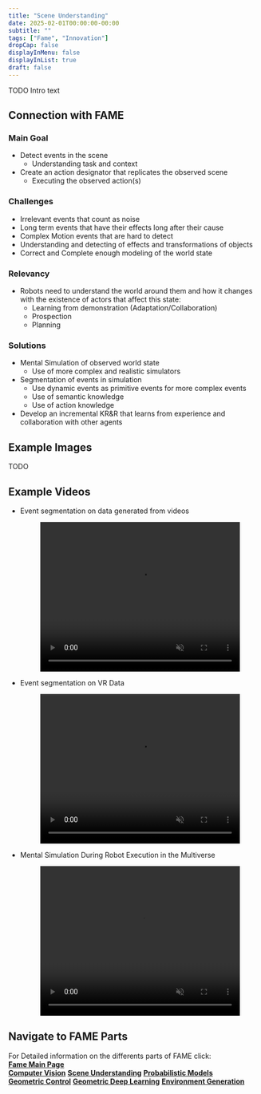 ```yaml
---
title: "Scene Understanding"
date: 2025-02-01T00:00:00-00:00
subtitle: ""
tags: ["Fame", "Innovation"]
dropCap: false
displayInMenu: false
displayInList: true
draft: false
---
```


TODO Intro text

## Connection with FAME

### Main Goal

- Detect events in the scene
  - Understanding task and context
- Create an action designator that replicates the observed scene 
  - Executing the observed action(s)


### Challenges

- Irrelevant events that count as noise
- Long term events that have their effects long after their cause
- Complex Motion events that are hard to detect
- Understanding and detecting of effects and transformations of objects
- Correct and Complete enough modeling of the world state


### Relevancy

- Robots need to understand the world around them and how it changes with the existence of actors that affect this state:
  - Learning from demonstration (Adaptation/Collaboration)
  - Prospection
  - Planning


### Solutions

- Mental Simulation of observed world state
  - Use of more complex and realistic simulators
- Segmentation of events in simulation
  - Use dynamic events as primitive events for more complex events
  - Use of semantic knowledge
  - Use of action knowledge
- Develop an incremental KR&R that learns from experience and collaboration with other agents


## Example Images

TODO


## Example Videos

- Event segmentation on data generated from videos
  <figure class="video_container">
    <video width="100%" height="300" muted controls>
      <source src="picking_placing_3-2025.mp4" type="video/mp4">
      Your browser does not support the video tag.
    </video>
  </figure>


- Event segmentation on VR Data
  <figure class="video_container">
    <video width="100%" height="300" muted controls>
      <source src="fallschool_demo-2024.mp4" type="video/mp4">
      Your browser does not support the video tag.
    </video>
  </figure>
  
- Mental Simulation During Robot Execution in the Multiverse
  <figure class="video_container">
    <video width="100%" height="300" muted controls>
      <source src="segment_pick_up.mp4" type="video/mp4">
      Your browser does not support the video tag.
    </video>
  </figure>


## Navigate to FAME Parts

<div>
  For Detailed information on the differents parts of FAME click:<br>
  <div class="btn-group" style="width:100%">
    <a class="btn btn-primary" style="width:100%;" target="_blank" href="../"><b>Fame Main Page</b></a>
  </div>
  <div class="btn-group" style="width:100%">
    <a class="btn btn-success" style="width:33.3%;" target="_blank" href="../pose6d"><b>Computer Vision</b></a>
    <a class="btn btn-success" style="width:33.3%;" target="_blank" href="../action_segmentation"><b>Scene Understanding</b></a>
    <a class="btn btn-success" style="width:33.3%;" target="_blank" href="../prob_learning"><b>Probabilistic Models</b></a>
  </div>
  <div class="btn-group" style="width:100%">
    <a class="btn btn-success" style="width:33.3%;" target="_blank" href="../motion_control"><b>Geometric Control</b></a>
    <a class="btn btn-success" style="width:33.3%;" target="_blank" href="../geometric_learning"><b>Geometric Deep Learning</b></a>
    <a class="btn btn-success" style="width:33.3%;" target="_blank" href="../enviroment"><b>Environment Generation</b></a>
  </div>
</div>
<br>
